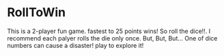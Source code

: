 # RollToWin
This is a 2-player fun game. fastest to 25 points wins! So roll the dice!!.
I recommend each palyer rolls the die only once.
But, But, But... One of dice numbers can cause a disaster! play to explore it!
